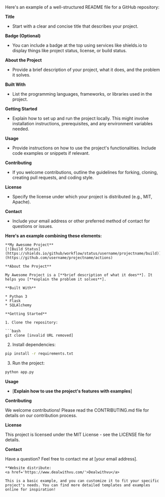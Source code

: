 Here's an example of a well-structured README file for a GitHub repository:

**Title**

* Start with a clear and concise title that describes your project.

**Badge (Optional)**

* You can include a badge at the top using services like shields.io to display things like project status, license, or build status.

**About the Project**

* Provide a brief description of your project, what it does, and the problem it solves. 

**Built With**

* List the programming languages, frameworks, or libraries used in the project.

**Getting Started**

* Explain how to set up and run the project locally. This might involve installation instructions, prerequisites, and any environment variables needed.

**Usage**

* Provide instructions on how to use the project's functionalities. Include code examples or snippets if relevant.

**Contributing**

* If you welcome contributions, outline the guidelines for forking, cloning, creating pull requests, and coding style.

**License**

* Specify the license under which your project is distributed (e.g., MIT, Apache).

**Contact**

* Include your email address or other preferred method of contact for questions or issues.

**Here's an example combining these elements:**

```
**My Awesome Project**
[![Build Status](https://shields.io/github/workflow/status/username/projectname/build)](https://github.com/username/projectname/actions)

**About the Project**

My Awesome Project is a [**brief description of what it does**]. It helps you [**explain the problem it solves**].

**Built With**

* Python 3
* Flask
* SQLAlchemy

**Getting Started**

1. Clone the repository:

```bash
git clone [invalid URL removed]
```

2. Install dependencies:

```bash
pip install -r requirements.txt
```

3. Run the project:

```bash
python app.py
```

**Usage**

* [**Explain how to use the project's features with examples**]

**Contributing**

We welcome contributions! Please read the CONTRIBUTING.md file for details on our contribution process.

**License**

This project is licensed under the MIT License - see the LICENSE file for details.

**Contact**

Have a question? Feel free to contact me at [your email address].
```
**Website distribute:
<a href='https://www.dealwithvu.com/'>Dealwithvu</a>

This is a basic example, and you can customize it to fit your specific project's needs. You can find more detailed templates and examples online for inspiration!
